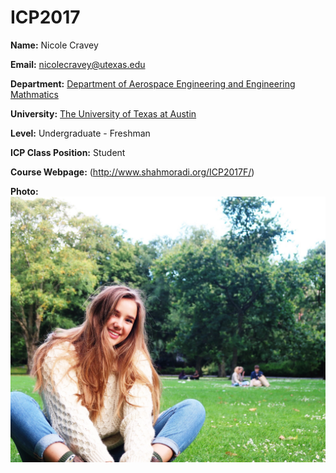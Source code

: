 # ICP2017

__Name:__ Nicole Cravey

__Email:__ nicolecravey@utexas.edu

__Department:__ [Department of Aerospace Engineering and Engineering Mathmatics](http://www.ae.utexas.edu)

__University:__ [The University of Texas at Austin](https://www.utexas.edu)

__Level:__ Undergraduate - Freshman

__ICP Class Position:__ Student

__Course Webpage:__ (http://www.shahmoradi.org/ICP2017F/)

__Photo:__ 
![Nicole Cravey](https://github.com/nicolecravey/ICP2017/blob/master/IMG_7405.JPG)
